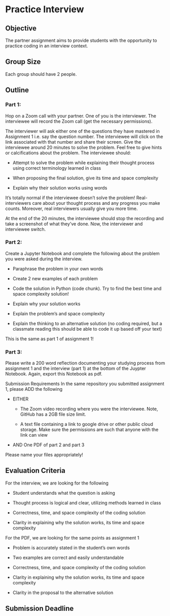 # Practice Interview

## Objective

The partner assignment aims to provide students with the opportunity to practice coding in an interview context.

## Group Size

Each group should have 2 people.

## Outline

### Part 1:

Hop on a Zoom call with your partner. One of you is the interviewer. The interviewee will record the Zoom call (get the necessary permissions).

The interviewer will ask either one of the questions they have mastered in Assignment 1 i.e. say the question number. The interviewee will click on the link associated with that number and share their screen. Give the interviewee around 20 minutes to solve the problem. Feel free to give hints or calcifications about the problem. The interviewee should:

-   Attempt to solve the problem while explaining their thought process using correct terminology learned in class

-   When proposing the final solution, give its time and space complexity

-   Explain why their solution works using words

It’s totally normal if the interviewee doesn’t solve the problem! Real-interviewers care about your thought process and any progress you make counts. Moreover, real interviewers usually give you more time.

At the end of the 20 minutes, the interviewee should stop the recording and take a screenshot of what they’ve done. Now, the interviewer and interviewee switch.

### Part 2:

Create a Jupyter Notebook and complete the following about the problem you were asked during the interview.

-   Paraphrase the problem in your own words

-   Create 2 new examples of each problem

-   Code the solution in Python (code chunk). Try to find the best time and space complexity solution!

-   Explain why your solution works

-   Explain the problem’s and space complexity

-   Explain the thinking to an alternative solution (no coding required, but a classmate reading this should be able to code it up based off your text)

This is the same as part 1 of assignment 1!

### Part 3:

Please write a 200 word reflection documenting your studying process from assignment 1 and the interview (part 1) at the bottom of the Juypter Notebook. Again, export this Notebook as pdf.

Submission Requirements In the same repository you submitted assignment 1, please ADD the following

-   EITHER

    -   The Zoom video recording where you were the interviewee. Note, GitHub has a 2GB file size limit.

    -   A text file containing a link to google drive or other public cloud storage. Make sure the permissions are such that anyone with the link can view

-   AND One PDF of part 2 and part 3

Please name your files appropriately!

## Evaluation Criteria

For the interview, we are looking for the following

-   Student understands what the question is asking

-   Thought process is logical and clear, utilizing methods learned in class

-   Correctness, time, and space complexity of the coding solution

-   Clarity in explaining why the solution works, its time and space complexity

For the PDF, we are looking for the same points as assignment 1

-   Problem is accurately stated in the student’s own words

-   Two examples are correct and easily understandable

-   Correctness, time, and space complexity of the coding solution

-   Clarity in explaining why the solution works, its time and space complexity

-   Clarity in the proposal to the alternative solution

## Submission Deadline